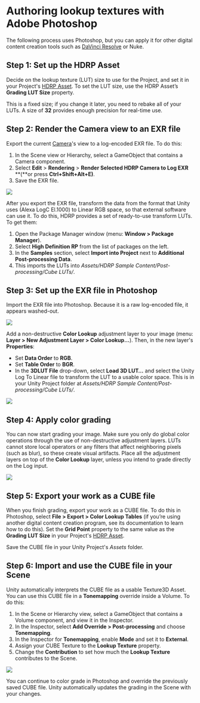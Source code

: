 # Authoring lookup textures with Adobe Photoshop

The following process uses Photoshop, but you can apply it for other digital content creation tools such as [DaVinci Resolve](LUT-Authoring-Resolve.md) or Nuke.

## Step 1: Set up the HDRP Asset

Decide on the lookup texture (LUT) size to use for the Project, and set it in your Project's [HDRP Asset](HDRP-Asset.md). To set the LUT size, use the HDRP Asset’s **Grading LUT Size** property.

This is a fixed size; if you change it later, you need to rebake all of your LUTs. A size of **32** provides enough precision for real-time use.

## Step 2: Render the Camera view to an EXR file

Export the current [Camera](HDRP-Camera.md)'s view to a log-encoded EXR file. To do this:

1. In the Scene view or Hierarchy, select a GameObject that contains a Camera component.
2. Select **Edit** > **Rendering** > **Render Selected HDRP Camera to Log EXR** **(**or press **Ctrl+Shift+Alt+E)**.
3. Save the EXR file.

![](Images/LUTAuthoringPhototshop1.png)

After you export the EXR file, transform the data from the format that Unity uses (Alexa LogC El.1000) to Linear RGB space, so that external software can use it. To do this, HDRP provides a set of ready-to-use transform LUTs. To get them:

1. Open the Package Manager window (menu: **Window > Package Manager**).
2. Select **High Definition RP** from the list of packages on the left.
3. In the **Samples** section, select **Import into Project** next to **Additional Post-processing Data**.
4. This imports the LUTs into *Assets/HDRP Sample Content/Post-processing/Cube LUTs/*.

## Step 3: Set up the EXR file in Photoshop

Import the EXR file into Photoshop. Because it is a raw log-encoded file, it appears washed-out.

![](Images/LUTAuthoringPhototshop2.png)

Add a non-destructive **Color Lookup** adjustment layer to your image (menu: **Layer > New Adjustment Layer > Color Lookup…**). Then, in the new layer's **Properties**:

- Set **Data Order** to **RGB**.
- Set **Table Order** to **BGR**.
- In the **3DLUT File** drop-down, select **Load 3D LUT…** and select the Unity Log To Linear file to transform the LUT to a usable color space. This is in your Unity Project folder at *Assets/HDRP Sample Content/Post-processing/Cube LUTs/*.

![](Images/LUTAuthoringPhototshop3.png)

## Step 4: Apply color grading

You can now start grading your image. Make sure you only do global color operations through the use of non-destructive adjustment layers. LUTs cannot store local operators or any filters that affect neighboring pixels (such as blur), so these create visual artifacts. Place all the adjustment layers on top of the **Color Lookup** layer, unless you intend to grade directly on the Log input.

![](Images/LUTAuthoringPhototshop4.png)

## Step 5: Export your work as a CUBE file

When you finish grading, export your work as a CUBE file. To do this in Photoshop, select **File > Export > Color Lookup Tables** (if you’re using another digital content creation program, see its documentation to learn how to do this). Set the **Grid Point** property to the same value as the **Grading LUT Size** in your Project's [HDRP Asset](HDRP-Asset.md).

Save the CUBE file in your Unity Project's *Assets* folder.

## Step 6: Import and use the CUBE file in your Scene

Unity automatically interprets the CUBE file as a usable Texture3D Asset. You can use this CUBE file in a **Tonemapping** override inside a Volume. To do this:

1. In the Scene or Hierarchy view, select a GameObject that contains a Volume component, and view it in the Inspector.
2. In the Inspector, select **Add Override > Post-processing** and choose **Tonemapping**.
3. In the Inspector for **Tonemapping**, enable **Mode** and set it to **External**.
4. Assign your CUBE Texture to the **Lookup Texture** property.
5. Change the **Contribution** to set how much the **Lookup Texture** contributes to the Scene.

![](Images/LUTAuthoringPhototshop5.png)

You can continue to color grade in Photoshop and override the previously saved CUBE file. Unity automatically updates the grading in the Scene with your changes.
